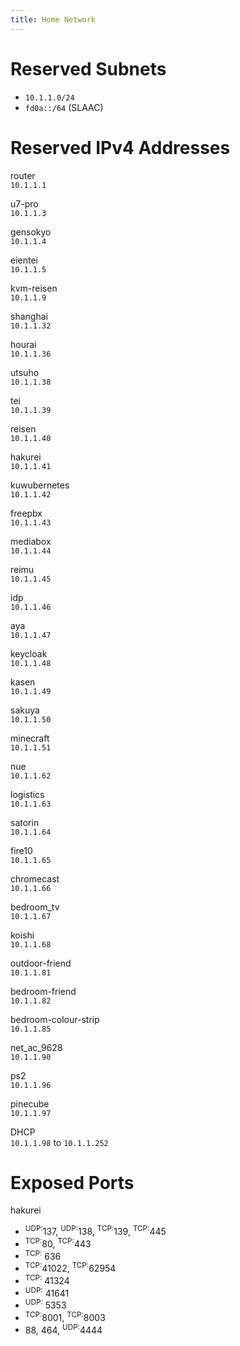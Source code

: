 ```yaml
---
title: Home Network
---
```


# Reserved Subnets

- `10.1.1.0/24`
- `fd0a::/64` (SLAAC)

# Reserved IPv4 Addresses

router  
`10.1.1.1`

u7-pro  
`10.1.1.3`

gensokyo  
`10.1.1.4`

eientei  
`10.1.1.5`

kvm-reisen  
`10.1.1.9`

shanghai  
`10.1.1.32`

hourai  
`10.1.1.36`

utsuho  
`10.1.1.38`

tei  
`10.1.1.39`

reisen  
`10.1.1.40`

hakurei  
`10.1.1.41`

kuwubernetes  
`10.1.1.42`

freepbx  
`10.1.1.43`

mediabox  
`10.1.1.44`

reimu  
`10.1.1.45`

idp  
`10.1.1.46`

aya  
`10.1.1.47`

keycloak  
`10.1.1.48`

kasen  
`10.1.1.49`

sakuya  
`10.1.1.50`

minecraft  
`10.1.1.51`

nue  
`10.1.1.62`

logistics  
`10.1.1.63`

satorin  
`10.1.1.64`

fire10  
`10.1.1.65`

chromecast  
`10.1.1.66`

bedroom_tv  
`10.1.1.67`

koishi  
`10.1.1.68`

outdoor-friend  
`10.1.1.81`

bedroom-friend  
`10.1.1.82`

bedroom-colour-strip  
`10.1.1.85`

net_ac_9628  
`10.1.1.90`

ps2  
`10.1.1.96`

pinecube  
`10.1.1.97`

DHCP  
`10.1.1.98` to `10.1.1.252`

# Exposed Ports

hakurei  
- <sup>UDP:</sup><span class="value">137</span>, <sup>UDP:</sup><span class="value">138</span>, <sup>TCP:</sup><span class="value">139</span>, <sup>TCP:</sup><span class="value">445</span>
- <sup>TCP:</sup><span class="value">80</span>, <sup>TCP:</sup><span class="value">443</span>
- <sup>TCP:</sup>
  <span class="value">636</span>
- <sup>TCP:</sup><span class="value">41022</span>, <sup>TCP:</sup><span class="value">62954</span>
- <sup>TCP:</sup>
  <span class="value">41324</span>
- <sup>UDP:</sup>
  <span class="value">41641</span>
- <sup>UDP:</sup>
  <span class="value">5353</span>
- <sup>TCP:</sup><span class="value">8001</span>, <sup>TCP:</sup><span class="value">8003</span>
- <span class="value">88</span>, <span class="value">464</span>, <sup>UDP:</sup><span class="value">4444</span>
